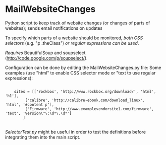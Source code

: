 MailWebsiteChanges
==================

Python script to keep track of website changes (or changes of parts of websites); sends email notifications on updates

To specify which parts of a website should be monitored, <em>both CSS selectors</em> (e.g. "p .theClass") <em>or regular expressions can be used</em>.


<em>Requires</em> BeautifulSoup and soupselect (http://code.google.com/p/soupselect/).

Configuration can be done by editing the MailWebsiteChanges.py file:
Some examples (use "html" to enable CSS selector mode or "text to use regular expressions):
<pre>
<code>
    sites = [['rockbox', 'http://www.rockbox.org/download/', 'html', 'h1'],
         ['calibre', 'http://calibre-ebook.com/download_linux', 'html', '#content p'],
         ['Firmware', 'http://www.examplevendorsite1.com/firmware', 'text', 'Version\"\:\d*\.\d*']
        ]
</code>
</pre>


<em>SelectorTest.py</em> might be useful in order to test the definitions before integrating them into the main script.

